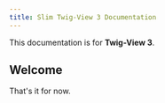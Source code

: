 ```yaml
---
title: Slim Twig-View 3 Documentation
---
```


<div class="alert alert-info">
        This documentation is for <strong>Twig-View 3</strong>.
</div>


## Welcome

That's it for now.

